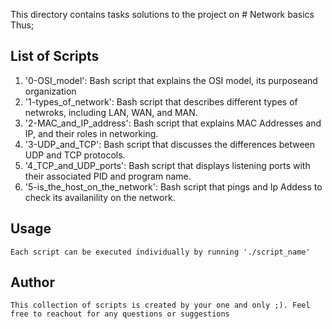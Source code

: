 This directory contains tasks solutions to the project on # Network  basics
Thus;

## List of Scripts

1. '0-OSI_model': Bash script that explains the OSI model,
	its purposeand organization
2. '1-types_of_network': Bash script  that describes different types of
	netwroks, including LAN, WAN, and MAN.
3. '2-MAC_and_IP_address': Bash script that explains MAC Addresses and IP,
	and their roles in networking.
4. '3-UDP_and_TCP': Bash script that discusses the differences between UDP
	and TCP protocols.
5. '4_TCP_and_UDP_ports': Bash script that displays listening ports with
	their associated PID and program name.
6. '5-is_the_host_on_the_network': Bash script that pings and Ip Addess to
	check its availanility on the network.

## Usage
	Each script can be executed individually by running './script_name'

## Author
	This collection of scripts is created by your one and only ;). Feel free to reachout for any questions or suggestions

